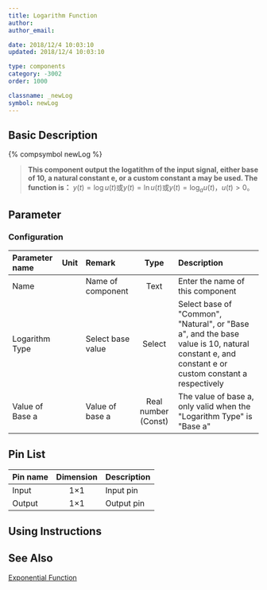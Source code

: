 ```yaml
---
title: Logarithm Function
author: 
author_email:

date: 2018/12/4 10:03:10
updated: 2018/12/4 10:03:10

type: components
category: -3002
order: 1000

classname: _newLog
symbol: newLog
---
```

## Basic Description
{% compsymbol newLog %}

> **This component output the logatithm of the input signal, either base of 10, a natural constant e, or a custom constant a may be used. The function is：**
> $y(t) = \log u(t)$或$y(t) = \ln u(t)$或$y(t) = {\log _a}u(t)$，$u(t)>0$。

## Parameter
### Configuration
| Parameter name | Unit | Remark | Type | Description |
| :--- | :--- | :--- | :--: | :--- |
| Name |  | Name of component | Text | Enter the name of this component |
| Logarithm Type |  | Select base value | Select | Select base of "Common", "Natural", or "Base a", and the base value is 10, natural constant e, and  constant e or custom constant a respectively |
| Value of Base a |  | Value of base a | Real number (Const) | The value of base a, only valid when the "Logarithm Type" is "Base a" |


## Pin List

| Pin name | Dimension | Description |
| :--- | :--:  | :--- |
| Input | 1×1 | Input pin |
| Output | 1×1 | Output pin|

## Using Instructions



## See Also

[Exponential Function](comp_newExp.md)
